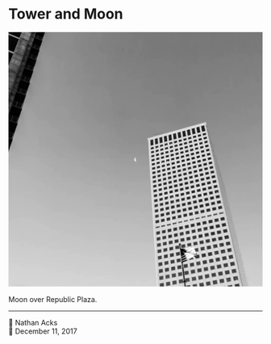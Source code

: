 # Tower and Moon

![A black-and-white photo of a tall white building with the crescent Moon near its peak](assets/52368b791fd9c87670fdf0b93b6f8afd.webp)

Moon over Republic Plaza.

- - - -

<span aria-hidden="true">👤</span> Nathan Acks  
<span aria-hidden="true">📅</span> December 11, 2017
